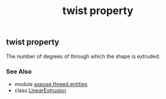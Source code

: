 ﻿---
title: twist property
second_title: Aspose.3D for Python via .NET API References
description: 
type: docs
weight: 210
url: /python-net/aspose.threed.entities/linearextrusion/twist/
is_root: false
---

## twist property


The number of degrees of through which the shape is extruded.

### See Also
* module [aspose.threed.entities](../../)
* class [LinearExtrusion](/3d/python-net/aspose.threed.entities/linearextrusion)
